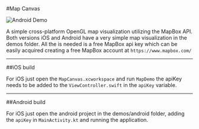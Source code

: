#Map Canvas

![Android Demo](demo.gif)

A simple cross-platform OpenGL map visualization utilizing the MapBox API. Both versions iOS and Android have a very simple map visualization in the demos folder. All the is needed is a free MapBox api key which can be easily acquired creating a free MapBox account at `https://www.mapbox.com/`

---
##iOS build

For iOS just open the `MapCanvas.xcworkspace` and run `MapDemo` the apiKey needs to be added to the `ViewController.swift` in the `apiKey` variable.

---
##Android build

For iOS just open the android project in the demos/android folder, adding the `apiKey` in `MainActivity.kt` and running the application.
